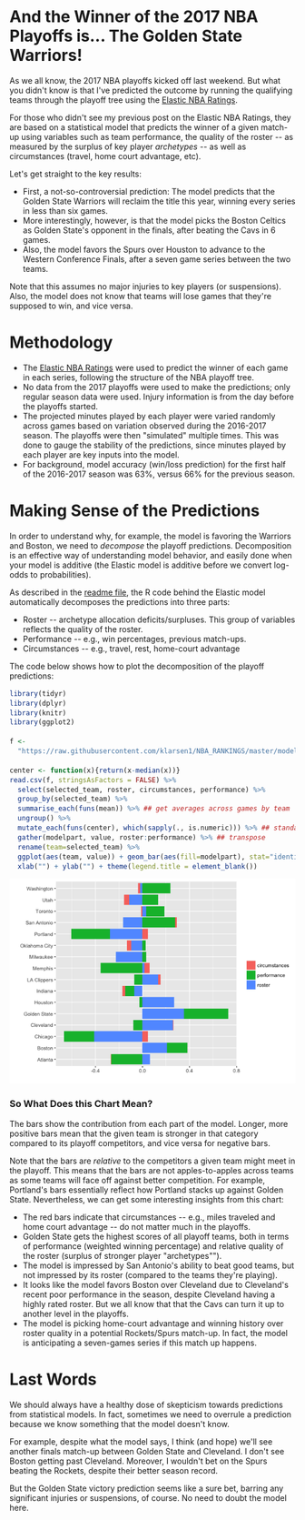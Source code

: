 And the Winner of the 2017 NBA Playoffs is... The Golden State Warriors!
========================================================================

As we all know, the 2017 NBA playoffs kicked off last weekend. But what you didn't know is that I've predicted the outcome by running the qualifying teams through the playoff tree using the [Elastic NBA Ratings](https://github.com/klarsen1/NBA_RANKINGS).

For those who didn't see my previous post on the Elastic NBA Ratings, they are based on a statistical model that predicts the winner of a given match-up using variables such as team performance, the quality of the roster -- as measured by the surplus of key player *archetypes* -- as well as circumstances (travel, home court advantage, etc).

Let's get straight to the key results:

-   First, a not-so-controversial prediction: The model predicts that the Golden State Warriors will reclaim the title this year, winning every series in less than six games.
-   More interestingly, however, is that the model picks the Boston Celtics as Golden State's opponent in the finals, after beating the Cavs in 6 games.
-   Also, the model favors the Spurs over Houston to advance to the Western Conference Finals, after a seven game series between the two teams.

Note that this assumes no major injuries to key players (or suspensions). Also, the model does not know that teams will lose games that they're supposed to win, and vice versa.

Methodology
===========

-   The [Elastic NBA Ratings](https://github.com/klarsen1/NBA_RANKINGS) were used to predict the winner of each game in each series, following the structure of the NBA playoff tree.
-   No data from the 2017 playoffs were used to make the predictions; only regular season data were used. Injury information is from the day before the playoffs started.
-   The projected minutes played by each player were varied randomly across games based on variation observed during the 2016-2017 season. The playoffs were then "simulated" multiple times. This was done to gauge the stability of the predictions, since minutes played by each player are key inputs into the model.
-   For background, model accuracy (win/loss prediction) for the first half of the 2016-2017 season was 63%, versus 66% for the previous season.

Making Sense of the Predictions
===============================

In order to understand why, for example, the model is favoring the Warriors and Boston, we need to *decompose* the playoff predictions. Decomposition is an effective way of understanding model behavior, and easily done when your model is additive (the Elastic model is additive before we convert log-odds to probabilities).

As described in the [readme file](https://github.com/klarsen1/NBA_RANKINGS), the R code behind the Elastic model automatically decomposes the predictions into three parts:

-   Roster -- archetype allocation deficits/surpluses. This group of variables reflects the quality of the roster.
-   Performance -- e.g., win percentages, previous match-ups.
-   Circumstances -- e.g., travel, rest, home-court advantage

The code below shows how to plot the decomposition of the playoff predictions:

``` r
library(tidyr)
library(dplyr)
library(knitr)
library(ggplot2)

f <-
  "https://raw.githubusercontent.com/klarsen1/NBA_RANKINGS/master/modeldetails/2017_playoff_decomp.CSV"
 
center <- function(x){return(x-median(x))}
read.csv(f, stringsAsFactors = FALSE) %>%
  select(selected_team, roster, circumstances, performance) %>%
  group_by(selected_team) %>%
  summarise_each(funs(mean)) %>% ## get averages across games by team
  ungroup() %>%
  mutate_each(funs(center), which(sapply(., is.numeric))) %>% ## standardize across teams
  gather(modelpart, value, roster:performance) %>% ## transpose
  rename(team=selected_team) %>%
  ggplot(aes(team, value)) + geom_bar(aes(fill=modelpart), stat="identity") + coord_flip() +
  xlab("") + ylab("") + theme(legend.title = element_blank())
```

![](early_predictions_2018_files/figure-markdown_github/unnamed-chunk-1-1.png)

### So What Does this Chart Mean?

The bars show the contribution from each part of the model. Longer, more positive bars mean that the given team is stronger in that category compared to its playoff competitors, and vice versa for negative bars.

Note that the bars are *relative* to the competitors a given team might meet in the playoff. This means that the bars are not apples-to-apples across teams as some teams will face off against better competition. For example, Portland's bars essentially reflect how Portland stacks up against Golden State. Nevertheless, we can get some interesting insights from this chart:

-   The red bars indicate that circumstances -- e.g., miles traveled and home court advantage -- do not matter much in the playoffs.
-   Golden State gets the highest scores of all playoff teams, both in terms of performance (weighted winning percentage) and relative quality of the roster (surplus of stronger player "archetypes"").
-   The model is impressed by San Antonio's ability to beat good teams, but not impressed by its roster (compared to the teams they're playing).
-   It looks like the model favors Boston over Cleveland due to Cleveland's recent poor performance in the season, despite Cleveland having a highly rated roster. But we all know that that the Cavs can turn it up to another level in the playoffs.
-   The model is picking home-court advantage and winning history over roster quality in a potential Rockets/Spurs match-up. In fact, the model is anticipating a seven-games series if this match up happens.

Last Words
==========

We should always have a healthy dose of skepticism towards predictions from statistical models. In fact, sometimes we need to overrule a prediction because we know something that the model doesn't know.

For example, despite what the model says, I think (and hope) we'll see another finals match-up between Golden State and Cleveland. I don't see Boston getting past Cleveland. Moreover, I wouldn't bet on the Spurs beating the Rockets, despite their better season record.

But the Golden State victory prediction seems like a sure bet, barring any significant injuries or suspensions, of course. No need to doubt the model here.
